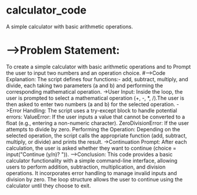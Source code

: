 # calculator_code
A simple calculator with basic arithmetic operations.
# -->Problem Statement:
To create a simple calculator with basic arithmetic operations and to Prompt the user to input two numbers and an operation choice.
#-->Code Explanation:
The script defines four functions:- add, subtract, multiply, and divide, each taking two parameters (a and b) and performing the corresponding mathematical operation.
->User Input:
Inside the loop, the user is prompted to select a mathematical operation (+, -, *, /).The user is then asked to enter two numbers (a and b) for the selected operation.
->Error Handling:
The script uses a try-except block to handle potential errors:
ValueError: If the user inputs a value that cannot be converted to a float (e.g., entering a non-numeric character).
ZeroDivisionError: If the user attempts to divide by zero.
Performing the Operation:
Depending on the selected operation, the script calls the appropriate function (add, subtract, multiply, or divide) and prints the result.
->Continuation Prompt:
After each calculation, the user is asked whether they want to continue (choice = input("Continue (y/n)? ")).
-->Conclusion:
This code provides a basic calculator functionality with a simple command-line interface, allowing users to perform addition, subtraction, multiplication, and division operations. It incorporates error handling to manage invalid inputs and division by zero. The loop structure allows the user to continue using the calculator until they choose to exit.

